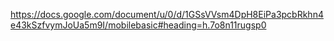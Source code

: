 https://docs.google.com/document/u/0/d/1GSsVVsm4DpH8EiPa3pcbRkhn4e43kSzfvymJoUa5m9I/mobilebasic#heading=h.7o8n11rugsp0
